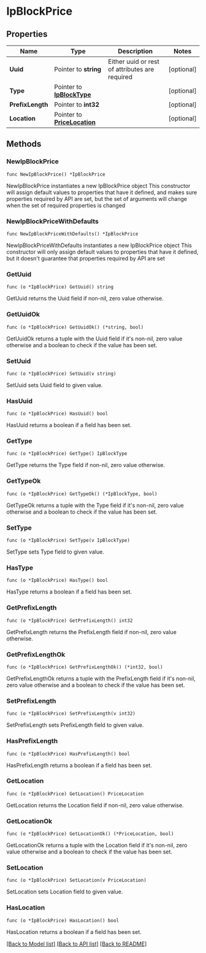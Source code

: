 # IpBlockPrice

## Properties

Name | Type | Description | Notes
------------ | ------------- | ------------- | -------------
**Uuid** | Pointer to **string** | Either uuid or rest of attributes are required | [optional] 
**Type** | Pointer to [**IpBlockType**](IpBlockType.md) |  | [optional] 
**PrefixLength** | Pointer to **int32** |  | [optional] 
**Location** | Pointer to [**PriceLocation**](PriceLocation.md) |  | [optional] 

## Methods

### NewIpBlockPrice

`func NewIpBlockPrice() *IpBlockPrice`

NewIpBlockPrice instantiates a new IpBlockPrice object
This constructor will assign default values to properties that have it defined,
and makes sure properties required by API are set, but the set of arguments
will change when the set of required properties is changed

### NewIpBlockPriceWithDefaults

`func NewIpBlockPriceWithDefaults() *IpBlockPrice`

NewIpBlockPriceWithDefaults instantiates a new IpBlockPrice object
This constructor will only assign default values to properties that have it defined,
but it doesn't guarantee that properties required by API are set

### GetUuid

`func (o *IpBlockPrice) GetUuid() string`

GetUuid returns the Uuid field if non-nil, zero value otherwise.

### GetUuidOk

`func (o *IpBlockPrice) GetUuidOk() (*string, bool)`

GetUuidOk returns a tuple with the Uuid field if it's non-nil, zero value otherwise
and a boolean to check if the value has been set.

### SetUuid

`func (o *IpBlockPrice) SetUuid(v string)`

SetUuid sets Uuid field to given value.

### HasUuid

`func (o *IpBlockPrice) HasUuid() bool`

HasUuid returns a boolean if a field has been set.

### GetType

`func (o *IpBlockPrice) GetType() IpBlockType`

GetType returns the Type field if non-nil, zero value otherwise.

### GetTypeOk

`func (o *IpBlockPrice) GetTypeOk() (*IpBlockType, bool)`

GetTypeOk returns a tuple with the Type field if it's non-nil, zero value otherwise
and a boolean to check if the value has been set.

### SetType

`func (o *IpBlockPrice) SetType(v IpBlockType)`

SetType sets Type field to given value.

### HasType

`func (o *IpBlockPrice) HasType() bool`

HasType returns a boolean if a field has been set.

### GetPrefixLength

`func (o *IpBlockPrice) GetPrefixLength() int32`

GetPrefixLength returns the PrefixLength field if non-nil, zero value otherwise.

### GetPrefixLengthOk

`func (o *IpBlockPrice) GetPrefixLengthOk() (*int32, bool)`

GetPrefixLengthOk returns a tuple with the PrefixLength field if it's non-nil, zero value otherwise
and a boolean to check if the value has been set.

### SetPrefixLength

`func (o *IpBlockPrice) SetPrefixLength(v int32)`

SetPrefixLength sets PrefixLength field to given value.

### HasPrefixLength

`func (o *IpBlockPrice) HasPrefixLength() bool`

HasPrefixLength returns a boolean if a field has been set.

### GetLocation

`func (o *IpBlockPrice) GetLocation() PriceLocation`

GetLocation returns the Location field if non-nil, zero value otherwise.

### GetLocationOk

`func (o *IpBlockPrice) GetLocationOk() (*PriceLocation, bool)`

GetLocationOk returns a tuple with the Location field if it's non-nil, zero value otherwise
and a boolean to check if the value has been set.

### SetLocation

`func (o *IpBlockPrice) SetLocation(v PriceLocation)`

SetLocation sets Location field to given value.

### HasLocation

`func (o *IpBlockPrice) HasLocation() bool`

HasLocation returns a boolean if a field has been set.


[[Back to Model list]](../README.md#documentation-for-models) [[Back to API list]](../README.md#documentation-for-api-endpoints) [[Back to README]](../README.md)


